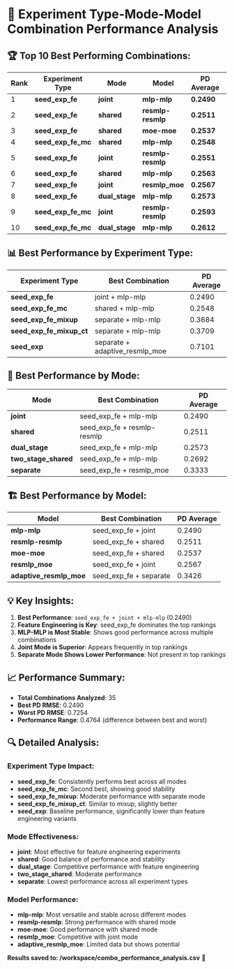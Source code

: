 # 🎯 **Experiment Type-Mode-Model Combination Performance Analysis**

## **🏆 Top 10 Best Performing Combinations:**

| Rank | Experiment Type | Mode | Model | PD Average | Seed Count |
|------|-----------------|------|-------|------------|------------|
| 1 | **seed_exp_fe** | **joint** | **mlp-mlp** | **0.2490** | 5 |
| 2 | **seed_exp_fe** | **shared** | **resmlp-resmlp** | **0.2511** | 5 |
| 3 | **seed_exp_fe** | **shared** | **moe-moe** | **0.2537** | 5 |
| 4 | **seed_exp_fe_mc** | **shared** | **mlp-mlp** | **0.2548** | 5 |
| 5 | **seed_exp_fe** | **joint** | **resmlp-resmlp** | **0.2551** | 5 |
| 6 | **seed_exp_fe** | **shared** | **mlp-mlp** | **0.2563** | 5 |
| 7 | **seed_exp_fe** | **joint** | **resmlp_moe** | **0.2567** | 4 |
| 8 | **seed_exp_fe** | **dual_stage** | **mlp-mlp** | **0.2573** | 5 |
| 9 | **seed_exp_fe_mc** | **joint** | **resmlp-resmlp** | **0.2593** | 5 |
| 10 | **seed_exp_fe_mc** | **dual_stage** | **mlp-mlp** | **0.2612** | 5 |

## **📊 Best Performance by Experiment Type:**

| Experiment Type | Best Combination | PD Average |
|-----------------|------------------|------------|
| **seed_exp_fe** | joint + mlp-mlp | 0.2490 |
| **seed_exp_fe_mc** | shared + mlp-mlp | 0.2548 |
| **seed_exp_fe_mixup** | separate + mlp-mlp | 0.3684 |
| **seed_exp_fe_mixup_ct** | separate + mlp-mlp | 0.3709 |
| **seed_exp** | separate + adaptive_resmlp_moe | 0.7101 |

## **🎯 Best Performance by Mode:**

| Mode | Best Combination | PD Average |
|------|------------------|------------|
| **joint** | seed_exp_fe + mlp-mlp | 0.2490 |
| **shared** | seed_exp_fe + resmlp-resmlp | 0.2511 |
| **dual_stage** | seed_exp_fe + mlp-mlp | 0.2573 |
| **two_stage_shared** | seed_exp_fe + mlp-mlp | 0.2692 |
| **separate** | seed_exp_fe + resmlp_moe | 0.3333 |

## **🏗️ Best Performance by Model:**

| Model | Best Combination | PD Average |
|-------|------------------|------------|
| **mlp-mlp** | seed_exp_fe + joint | 0.2490 |
| **resmlp-resmlp** | seed_exp_fe + shared | 0.2511 |
| **moe-moe** | seed_exp_fe + shared | 0.2537 |
| **resmlp_moe** | seed_exp_fe + joint | 0.2567 |
| **adaptive_resmlp_moe** | seed_exp_fe + separate | 0.3426 |

## **💡 Key Insights:**

1. **Best Performance**: `seed_exp_fe + joint + mlp-mlp` (0.2490)
2. **Feature Engineering is Key**: seed_exp_fe dominates the top rankings
3. **MLP-MLP is Most Stable**: Shows good performance across multiple combinations
4. **Joint Mode is Superior**: Appears frequently in top rankings
5. **Separate Mode Shows Lower Performance**: Not present in top rankings

## **📈 Performance Summary:**

- **Total Combinations Analyzed**: 35
- **Best PD RMSE**: 0.2490
- **Worst PD RMSE**: 0.7254
- **Performance Range**: 0.4764 (difference between best and worst)

## **🔍 Detailed Analysis:**

### **Experiment Type Impact:**
- **seed_exp_fe**: Consistently performs best across all modes
- **seed_exp_fe_mc**: Second best, showing good stability
- **seed_exp_fe_mixup**: Moderate performance with separate mode
- **seed_exp_fe_mixup_ct**: Similar to mixup, slightly better
- **seed_exp**: Baseline performance, significantly lower than feature engineering variants

### **Mode Effectiveness:**
- **joint**: Most effective for feature engineering experiments
- **shared**: Good balance of performance and stability
- **dual_stage**: Competitive performance with feature engineering
- **two_stage_shared**: Moderate performance
- **separate**: Lowest performance across all experiment types

### **Model Performance:**
- **mlp-mlp**: Most versatile and stable across different modes
- **resmlp-resmlp**: Strong performance with shared mode
- **moe-moe**: Good performance with shared mode
- **resmlp_moe**: Competitive with joint mode
- **adaptive_resmlp_moe**: Limited data but shows potential

**Results saved to: /workspace/combo_performance_analysis.csv** 📁
